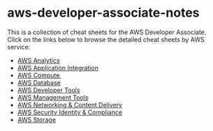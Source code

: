 # aws-developer-associate-notes

<main>

<p>This is a collection of cheat sheets for the AWS Developer Associate.<br>
Click on the links below to browse the detailed cheat sheets by AWS service:</p>
<ul>
<li><a href="https://digitalcloud.training/category/aws-cheat-sheets/aws-developer-associate/aws-analytics-dva/">AWS Analytics</a></li>
<li><a href="https://digitalcloud.training/category/aws-cheat-sheets/aws-developer-associate/aws-application-integration-dva/">AWS Application Integration</a></li>
<li><a href="https://digitalcloud.training/category/aws-cheat-sheets/aws-developer-associate/aws-compute-dva/">AWS Compute&nbsp;</a></li>
<li><a href="https://digitalcloud.training/category/aws-cheat-sheets/aws-developer-associate/aws-database-dva/">AWS Database</a></li>
<li><a href="https://digitalcloud.training/category/aws-cheat-sheets/aws-developer-associate/aws-developer-tools-dva/">AWS Developer Tools</a></li>
<li><a href="https://digitalcloud.training/category/aws-cheat-sheets/aws-developer-associate/aws-management-tools-dva/">AWS Management Tools</a></li>
<li><a href="https://digitalcloud.training/category/aws-cheat-sheets/aws-developer-associate/aws-networking-content-delivery-dva/">AWS Networking &amp; Content Delivery</a></li>
<li><a href="https://digitalcloud.training/category/aws-cheat-sheets/aws-developer-associate/aws-security-identity-compliance-dva/">AWS Security Identity &amp; Compliance</a></li>
<li><a href="https://digitalcloud.training/category/aws-cheat-sheets/aws-developer-associate/aws-storage-dva/">AWS Storage</a></li>
</ul>
</main>